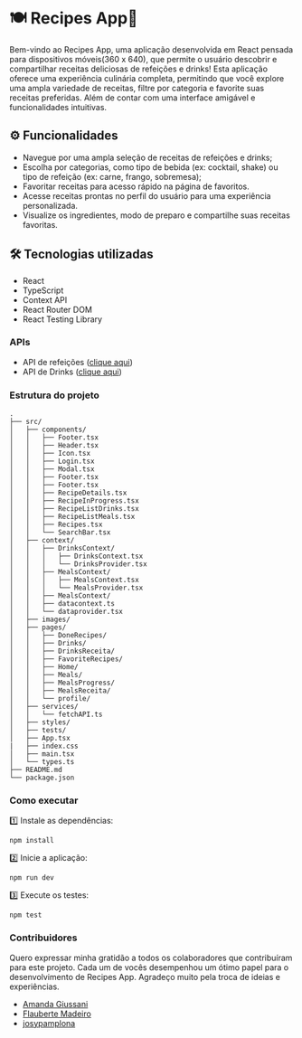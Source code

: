 # 🍽️ Recipes App🍹

Bem-vindo ao Recipes App, uma aplicação desenvolvida em React pensada para dispositivos móveis(360 x 640), que permite o usuário descobrir e compartilhar receitas deliciosas de refeições e drinks! Esta aplicação oferece uma experiência culinária completa, permitindo que você explore uma ampla variedade de receitas, filtre por categoria e favorite suas receitas preferidas. Além de contar com uma interface amigável e funcionalidades intuitivas.


## ⚙️ Funcionalidades
* Navegue por uma ampla seleção de receitas de refeições e drinks;
* Escolha por categorias, como tipo de bebida (ex: cocktail, shake) ou tipo de refeição (ex: carne, frango, sobremesa);
* Favoritar receitas para acesso rápido na página de favoritos.
* Acesse receitas prontas no perfil do usuário para uma experiência personalizada.
* Visualize os ingredientes, modo de preparo e compartilhe suas receitas favoritas.

## 🛠 Tecnologias utilizadas
* React
* TypeScript
* Context API
* React Router DOM
* React Testing Library

### APIs
* API de refeições ([clique aqui](https://www.themealdb.com/))
* API de Drinks ([clique aqui](https://www.thecocktaildb.com/))

### Estrutura do projeto
```
.
├── src/
│   ├── components/
│   │   ├── Footer.tsx
│   │   ├── Header.tsx
│   │   ├── Icon.tsx
│   │   ├── Login.tsx
│   │   ├── Modal.tsx
│   │   ├── Footer.tsx
│   │   ├── Footer.tsx
│   │   ├── RecipeDetails.tsx
│   │   ├── RecipeInProgress.tsx
│   │   ├── RecipeListDrinks.tsx
│   │   ├── RecipeListMeals.tsx
│   │   ├── Recipes.tsx
│   │   └── SearchBar.tsx
│   ├── context/
│   │   ├── DrinksContext/
│   │   │   ├── DrinksContext.tsx
│   │   │   └── DrinksProvider.tsx
│   │   ├── MealsContext/
│   │   │   ├── MealsContext.tsx
│   │   │   └── MealsProvider.tsx
│   │   ├── MealsContext/
│   │   ├── datacontext.ts
│   │   └── dataprovider.tsx
│   ├── images/
│   ├── pages/
│   │   ├── DoneRecipes/
│   │   ├── Drinks/
│   │   ├── DrinksReceita/
│   │   ├── FavoriteRecipes/
│   │   ├── Home/
│   │   ├── Meals/
│   │   ├── MealsProgress/
│   │   ├── MealsReceita/
│   │   └── profile/
│   ├── services/
│   │   └── fetchAPI.ts
│   ├── styles/
│   ├── tests/
│   ├── App.tsx
|   ├── index.css
│   ├── main.tsx
│   └── types.ts
├── README.md
└── package.json

```
### Como executar
1️⃣ Instale as dependências:
```
npm install
```
2️⃣ Inicie a aplicação:
```
npm run dev
```
3️⃣ Execute os testes:
```
npm test
```

### Contribuidores
Quero expressar minha gratidão a todos os colaboradores que contribuíram para este projeto. Cada um de vocês desempenhou um ótimo papel para o desenvolvimento de Recipes App. Agradeço muito pela troca de ideias e experiências.
* [Amanda Giussani](https://github.com/amandagiussani)
* [Flauberte Madeiro](https://github.com/flaubertemadeiro)
* [josypamplona](https://github.com/josypamplona)

